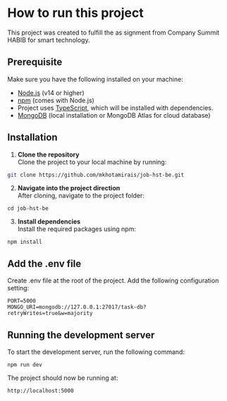 # How to run this project
This project was created to fulfill the as signment from Company Summit HABIB for smart technology. 

## Prerequisite
Make sure you have the following installed on your machine:
- [Node.js](https://nodejs.org/en/) (v14 or higher)
- [npm](https://www.npmjs.com/get-npm) (comes with Node.js)
- Project uses [TypeScript](https://www.typescriptlang.org/), which will be installed with dependencies.
- [MongoDB](https://www.mongodb.com/) (local installation or MongoDB Atlas for cloud database)

## Installation
1. **Clone the repository**   
Clone the project to your local machine by running:

  ```bash
  git clone https://github.com/mkhotamirais/job-hst-be.git
  ```
2. **Navigate into the project direction**  
After cloning, navigate to the project folder:

  ```
  cd job-hst-be
  ```
3. **Install dependencies**   
Install the required packages using npm:
  ```
  npm install
  ```

## Add the .env file
Create .env file at the root of the project. Add the following configuration setting:

  ```
  PORT=5000
  MONGO_URI=mongodb://127.0.0.1:27017/task-db?retryWrites=true&w=majority
  ```

## Running the development server   
To start the development server, run the following command:

  ```
  npm run dev
  ```
The project should now be running at:

  ```
  http://localhost:5000
  ```
